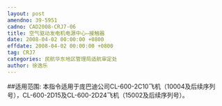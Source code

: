 ```yaml
---
layout: post
amendno: 39-5951
cadno: CAD2008-CRJ7-06
title: 空气驱动发电机电源中心–接触器
date: 2008-04-02 00:00:00 +0800
effdate: 2008-04-02 00:00:00 +0800
tag: CRJ7
categories: 民航华东地区管理局适航审定处
author: 徐逸乐
---
```


##适用范围:
本指令适用于庞巴迪公司CL-600-2C10飞机（10004及后续序列号），CL-600-2D15及CL-600-2D24飞机（15002及后续序列号）。

